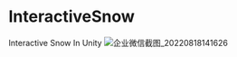 # InteractiveSnow
Interactive Snow In Unity
![企业微信截图_20220818141626](https://user-images.githubusercontent.com/11438971/185307692-8a6e7741-9c14-4f74-9671-994c8f935415.png)
